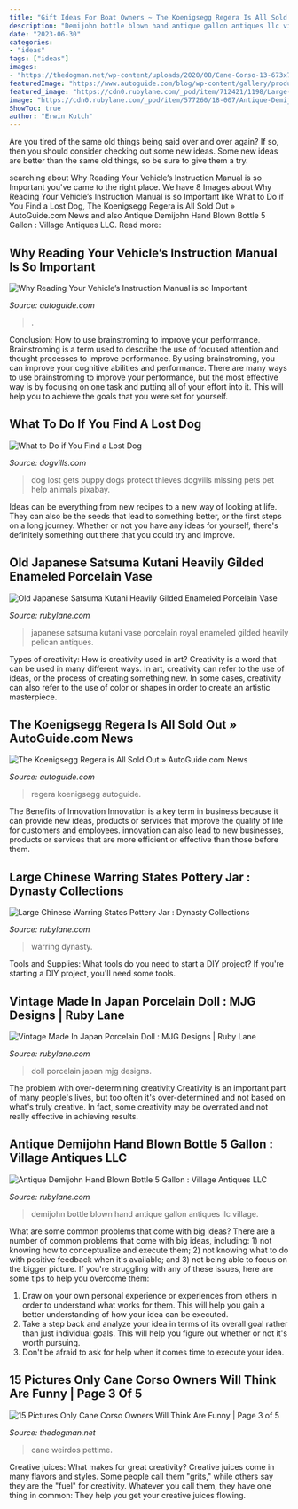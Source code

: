```yaml
---
title: "Gift Ideas For Boat Owners ~ The Koenigsegg Regera Is All Sold Out » Autoguide.com News"
description: "Demijohn bottle blown hand antique gallon antiques llc village"
date: "2023-06-30"
categories:
- "ideas"
tags: ["ideas"]
images:
- "https://thedogman.net/wp-content/uploads/2020/08/Cane-Corso-13-673x780.jpg"
featuredImage: "https://www.autoguide.com/blog/wp-content/gallery/production-koenigsegg-regera/Koenigsegg-Regera-2.jpg"
featured_image: "https://cdn0.rubylane.com/_pod/item/712421/1198/Large-Chinese-Warring-States-Pottery-Jar-full-2o-2048-1-f.jpg"
image: "https://cdn0.rubylane.com/_pod/item/577260/18-007/Antique-Demijohn-Hand-Blown-Bottle-5-full-2o-2048-5-f.jpg"
ShowToc: true
author: "Erwin Kutch"
---
```



Are you tired of the same old things being said over and over again? If so, then you should consider checking out some new ideas. Some new ideas are better than the same old things, so be sure to give them a try.

	

		
searching about Why Reading Your Vehicle’s Instruction Manual is so Important you've came to the right place. We have 8 Images about Why Reading Your Vehicle’s Instruction Manual is so Important like What to Do if You Find a Lost Dog, The Koenigsegg Regera is All Sold Out » AutoGuide.com News and also Antique Demijohn Hand Blown Bottle 5 Gallon : Village Antiques LLC. Read more:
		
    
## Why Reading Your Vehicle’s Instruction Manual Is So Important

<img loading=lazy src="https://www.autoguide.com/auto-news/wp-content/uploads/2010/07/vehicle-instruction-manual1.jpg" onerror="this.onerror=null;this.src='https://tse1.mm.bing.net/th?id=OIP.lnOYG8RkDG4urp1vzwsqDwHaEq&amp;pid=15.1';" alt="Why Reading Your Vehicle’s Instruction Manual is so Important">

_Source: autoguide.com_

>. 

	

Conclusion: How to use brainstroming to improve your performance.
Brainstroming is a term used to describe the use of focused attention and thought processes to improve performance. By using brainstroming, you can improve your cognitive abilities and performance. There are many ways to use brainstroming to improve your performance, but the most effective way is by focusing on one task and putting all of your effort into it. This will help you to achieve the goals that you were set for yourself.

    
## What To Do If You Find A Lost Dog

<img loading=lazy src="https://www.dogvills.com/wp-content/uploads/2016/03/What-to-do-find-lost-dog.jpg" onerror="this.onerror=null;this.src='https://tse1.mm.bing.net/th?id=OIP.FmYiONaPt6iz5EPu5dyUIAHaLJ&amp;pid=15.1';" alt="What to Do if You Find a Lost Dog">

_Source: dogvills.com_

>dog lost gets puppy dogs protect thieves dogvills missing pets pet help animals pixabay. 

	

Ideas can be everything from new recipes to a new way of looking at life. They can also be the seeds that lead to something better, or the first steps on a long journey. Whether or not you have any ideas for yourself, there's definitely something out there that you could try and improve.

    
## Old Japanese Satsuma Kutani Heavily Gilded Enameled Porcelain Vase

<img loading=lazy src="https://cdn0.rubylane.com/_pod/item/992373/TB-991/Japanese-Satsuma-Kutani-Heavily-Gilded-Enameled-full-4o-2048-63-r-cccccc-6.jpg" onerror="this.onerror=null;this.src='https://tse4.mm.bing.net/th?id=OIP.bzHrIz3W1Ut5s9cPtrkOYwHaNH&amp;pid=15.1';" alt="Old Japanese Satsuma Kutani Heavily Gilded Enameled Porcelain Vase">

_Source: rubylane.com_

>japanese satsuma kutani vase porcelain royal enameled gilded heavily pelican antiques. 

	

Types of creativity: How is creativity used in art?
Creativity is a word that can be used in many different ways. In art, creativity can refer to the use of ideas, or the process of creating something new. In some cases, creativity can also refer to the use of color or shapes in order to create an artistic masterpiece.

    
## The Koenigsegg Regera Is All Sold Out » AutoGuide.com News

<img loading=lazy src="https://www.autoguide.com/blog/wp-content/gallery/production-koenigsegg-regera/Koenigsegg-Regera-2.jpg" onerror="this.onerror=null;this.src='https://tse1.mm.bing.net/th?id=OIP.sOWovidK0w3UmTdGANOS0gHaEU&amp;pid=15.1';" alt="The Koenigsegg Regera is All Sold Out » AutoGuide.com News">

_Source: autoguide.com_

>regera koenigsegg autoguide. 

	

The Benefits of Innovation
Innovation is a key term in business because it can provide new ideas, products or services that improve the quality of life for customers and employees. innovation can also lead to new businesses, products or services that are more efficient or effective than those before them.

    
## Large Chinese Warring States Pottery Jar : Dynasty Collections

<img loading=lazy src="https://cdn0.rubylane.com/_pod/item/712421/1198/Large-Chinese-Warring-States-Pottery-Jar-full-2o-2048-1-f.jpg" onerror="this.onerror=null;this.src='https://tse2.mm.bing.net/th?id=OIP.rj_g7aFueYoqqOkfaUaMkQHaJ4&amp;pid=15.1';" alt="Large Chinese Warring States Pottery Jar : Dynasty Collections">

_Source: rubylane.com_

>warring dynasty. 

	

Tools and Supplies: What tools do you need to start a DIY project?
If you're starting a DIY project, you'll need some tools.

    
## Vintage Made In Japan Porcelain Doll : MJG Designs | Ruby Lane

<img loading=lazy src="https://cdn0.rubylane.com/_pod/item/929716/acc-1496/Vintage-Made-Japan-Porcelain-Doll-full-3o-2048-66-r-ffffff-9f9b7e.jpg" onerror="this.onerror=null;this.src='https://tse1.mm.bing.net/th?id=OIP.26rllTAolcFl7pKPhzB9XQHaLV&amp;pid=15.1';" alt="Vintage Made In Japan Porcelain Doll : MJG Designs | Ruby Lane">

_Source: rubylane.com_

>doll porcelain japan mjg designs. 

	

The problem with over-determining creativity
Creativity is an important part of many people's lives, but too often it's over-determined and not based on what's truly creative. In fact, some creativity may be overrated and not really effective in achieving results.

    
## Antique Demijohn Hand Blown Bottle 5 Gallon : Village Antiques LLC

<img loading=lazy src="https://cdn0.rubylane.com/_pod/item/577260/18-007/Antique-Demijohn-Hand-Blown-Bottle-5-full-2o-2048-5-f.jpg" onerror="this.onerror=null;this.src='https://tse2.mm.bing.net/th?id=OIP.xbAHpuhpvotQOppY93D-swHaMy&amp;pid=15.1';" alt="Antique Demijohn Hand Blown Bottle 5 Gallon : Village Antiques LLC">

_Source: rubylane.com_

>demijohn bottle blown hand antique gallon antiques llc village. 

	

What are some common problems that come with big ideas?
There are a number of common problems that come with big ideas, including: 1) not knowing how to conceptualize and execute them; 2) not knowing what to do with positive feedback when it's available; and 3) not being able to focus on the bigger picture. If you're struggling with any of these issues, here are some tips to help you overcome them: 
1) Draw on your own personal experience or experiences from others in order to understand what works for them. This will help you gain a better understanding of how your idea can be executed. 
2) Take a step back and analyze your idea in terms of its overall goal rather than just individual goals. This will help you figure out whether or not it's worth pursuing. 
3) Don't be afraid to ask for help when it comes time to execute your idea.

    
## 15 Pictures Only Cane Corso Owners Will Think Are Funny | Page 3 Of 5

<img loading=lazy src="https://thedogman.net/wp-content/uploads/2020/08/Cane-Corso-13-673x780.jpg" onerror="this.onerror=null;this.src='https://tse3.mm.bing.net/th?id=OIP.RtHrblHKAYdrVYjS3hFIsAHaIl&amp;pid=15.1';" alt="15 Pictures Only Cane Corso Owners Will Think Are Funny | Page 3 of 5">

_Source: thedogman.net_

>cane weirdos pettime. 

	

Creative juices: What makes for great creativity?
Creative juices come in many flavors and styles. Some people call them "grits," while others say they are the "fuel" for creativity. Whatever you call them, they have one thing in common: They help you get your creative juices flowing.


